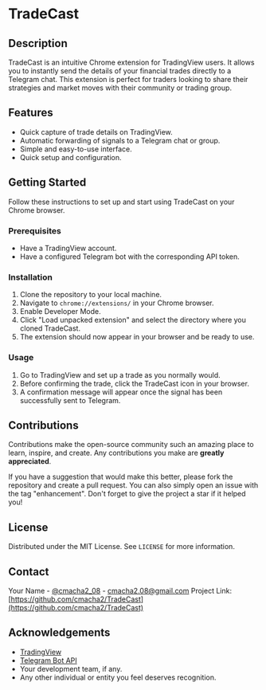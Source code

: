 # TradeCast

## Description
TradeCast is an intuitive Chrome extension for TradingView users. It allows you to instantly send the details of your financial trades directly to a Telegram chat. This extension is perfect for traders looking to share their strategies and market moves with their community or trading group.

## Features
- Quick capture of trade details on TradingView.
- Automatic forwarding of signals to a Telegram chat or group.
- Simple and easy-to-use interface.
- Quick setup and configuration.

## Getting Started
Follow these instructions to set up and start using TradeCast on your Chrome browser.

### Prerequisites
- Have a TradingView account.
- Have a configured Telegram bot with the corresponding API token.

### Installation
1. Clone the repository to your local machine.
2. Navigate to `chrome://extensions/` in your Chrome browser.
3. Enable Developer Mode.
4. Click "Load unpacked extension" and select the directory where you cloned TradeCast.
5. The extension should now appear in your browser and be ready to use.

### Usage
1. Go to TradingView and set up a trade as you normally would.
2. Before confirming the trade, click the TradeCast icon in your browser.
3. A confirmation message will appear once the signal has been successfully sent to Telegram.

## Contributions
Contributions make the open-source community such an amazing place to learn, inspire, and create. Any contributions you make are **greatly appreciated**.

If you have a suggestion that would make this better, please fork the repository and create a pull request. You can also simply open an issue with the tag "enhancement".
Don't forget to give the project a star if it helped you!

## License
Distributed under the MIT License. See `LICENSE` for more information.

## Contact
Your Name - [@cmacha2_08](https://twitter.com/yourTwitter) - cmacha2.08@gmail.com
Project Link: [https://github.com/cmacha2/TradeCast](https://github.com/cmacha2/TradeCast)

## Acknowledgements
- [TradingView](https://www.tradingview.com)
- [Telegram Bot API](https://core.telegram.org/bots/api)
- Your development team, if any.
- Any other individual or entity you feel deserves recognition.
